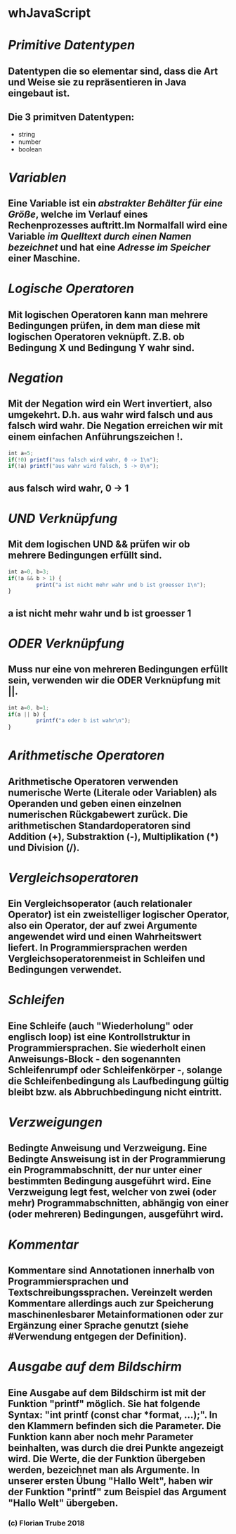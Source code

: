 # whJavaScript
# *Primitive Datentypen*
## Datentypen die so elementar sind, dass die Art und Weise sie zu repräsentieren in Java eingebaut ist.
## Die 3 primitven Datentypen: 
+ string
+ number
+ boolean
# *Variablen*
## Eine Variable ist ein _abstrakter Behälter für eine Größe_, welche im Verlauf eines Rechenprozesses auftritt.Im Normalfall wird eine Variable _im Quelltext durch einen Namen bezeichnet_ und hat eine _Adresse im Speicher_ einer Maschine.
# *Logische Operatoren*
## Mit logischen Operatoren kann man mehrere Bedingungen prüfen, in dem man diese mit logischen Operatoren veknüpft. Z.B. ob Bedingung X und Bedingung Y wahr sind.
# *Negation*
## Mit der Negation wird ein Wert invertiert, also umgekehrt. D.h. aus wahr wird falsch und aus falsch wird wahr. Die Negation erreichen wir mit einem einfachen Anführungszeichen !. 
``` js
int a=5;
if(!0) printf("aus falsch wird wahr, 0 -> 1\n");
if(!a) printf("aus wahr wird falsch, 5 -> 0\n");
```
## aus falsch wird wahr, 0 -> 1
# *UND Verknüpfung*
## Mit dem logischen UND && prüfen wir ob mehrere Bedingungen erfüllt sind.
``` js
int a=0, b=3;
if(!a && b > 1) {
         print("a ist nicht mehr wahr und b ist groesser 1\n");
}
```
## a ist nicht mehr wahr und b ist groesser 1
# *ODER Verknüpfung*
## Muss nur eine von mehreren Bedingungen erfüllt sein, verwenden wir die ODER Verknüpfung mit ||.
``` js
int a=0, b=1;
if(a || b) {
         printf("a oder b ist wahr\n");
}
```
# *Arithmetische Operatoren*
## Arithmetische Operatoren verwenden numerische Werte (Literale oder Variablen) als Operanden und geben einen einzelnen numerischen Rückgabewert zurück. Die arithmetischen Standardoperatoren sind Addition (+), Substraktion (-), Multiplikation (*) und Division (/).
# *Vergleichsoperatoren*
## Ein Vergleichsoperator (auch relationaler Operator) ist ein zweistelliger logischer Operator, also ein Operator, der auf zwei Argumente angewendet wird und einen Wahrheitswert liefert. In Programmiersprachen werden Vergleichsoperatorenmeist in Schleifen und Bedingungen verwendet. 
# *Schleifen*
## Eine Schleife (auch "Wiederholung" oder englisch loop) ist eine Kontrollstruktur in Programmiersprachen. Sie wiederholt einen Anweisungs-Block - den sogenannten Schleifenrumpf oder Schleifenkörper -, solange die Schleifenbedingung als Laufbedingung gültig bleibt bzw. als Abbruchbedingung nicht eintritt.
# *Verzweigungen* 
## Bedingte Anweisung und Verzweigung. Eine Bedingte Answeisung ist in der Programmierung ein Programmabschnitt, der nur unter einer bestimmten Bedingung ausgeführt wird. Eine Verzweigung legt fest, welcher von zwei (oder mehr) Programmabschnitten, abhängig von einer (oder mehreren) Bedingungen, ausgeführt wird.
# *Kommentar*
## Kommentare sind Annotationen innerhalb von Programmiersprachen und Textschreibungssprachen. Vereinzelt werden Kommentare allerdings auch zur Speicherung maschinenlesbarer Metainformationen oder zur Ergänzung einer Sprache genutzt (siehe #Verwendung entgegen der Definition).
# *Ausgabe auf dem Bildschirm*
## Eine Ausgabe auf dem Bildschirm ist mit der Funktion "printf" möglich. Sie hat folgende Syntax: "int printf (const char *format, ...);". In den Klammern befinden sich die Parameter. Die Funktion kann aber noch mehr Parameter beinhalten, was durch die drei Punkte angezeigt wird. Die Werte, die der Funktion übergeben werden, bezeichnet man als Argumente. In unserer ersten Übung "Hallo Welt", haben wir der Funktion "printf" zum Beispiel das Argument "Hallo Welt" übergeben. 
### (c) Florian Trube 2018
